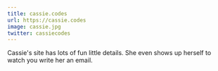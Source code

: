 ```yaml
---
title: cassie.codes
url: https://cassie.codes
image: cassie.jpg
twitter: cassiecodes
---
```


Cassie's site has lots of fun little details. She even shows up herself to watch you write her an email.